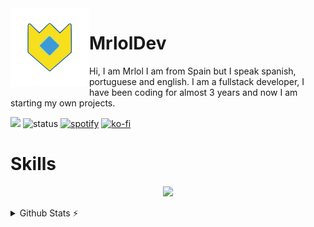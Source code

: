 <img align='left' src='./assets/logo.gif' width='25%' heigh="35%">

# MrlolDev

Hi, I am Mrlol I am from Spain but I speak spanish, portuguese and english. I am a fullstack developer, I have been coding for almost 3 years and now I am starting my own projects.

![](https://komarev.com/ghpvc/?username=MrlolGFX&color=2062af&label=Profile+views)
![status](https://nocache.advaith.workers.dev?url=https://img.shields.io/endpoint?url=https://dev.discordprofiles.me/api/badge/status/530102778408861706?simple=true)
[![spotify](https://nocache.advaith.workers.dev?url=https://img.shields.io/endpoint?url=https://dev.discordprofiles.me/api/badge/spotify/530102778408861706)](https://dev.discordprofiles.me/openspotify/530102778408861706)
[![ko-fi](https://ko-fi.com/img/githubbutton_sm.svg)](https://ko-fi.com/U7U5H70V5)

# Skills
<p align="center">
<img src="https://skillicons.dev/icons?i=js,ts,vercel,vscode,nodejs,nextjs,react,nuxtjs,tailwind,md,discord,bots,git,github,githubactions,linux,docker,nginx,html,css,sass,cloudflare,mongodb,mysql,postgres,redis,sqlite,supabase,sequelize,astro,express,bash,powershell,electron,boostrap,ps&theme=dark"
</p>
 
 <details>
  <summary>Github Stats ⚡</summary>
  
  <a href="#">![Github stats](https://github-readme-stats.vercel.app/api?username=MrlolDev&theme=transparent&count_private=true&hide_border=true&line_height=20)</a>
  <a href="#">![Top Langs](https://github-readme-stats.vercel.app/api/top-langs/?username=MrlolDev&layout=compact&theme=transparent&count_private=true&hide_border=true)</a>
</details>
